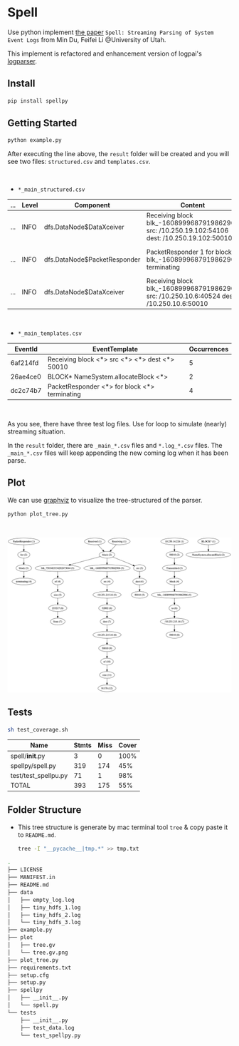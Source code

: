 # Spell

Use python implement [the paper](https://www.cs.utah.edu/~lifeifei/papers/spell.pdf) `Spell: Streaming Parsing of System Event Logs` from Min Du, Feifei Li @University of Utah.

This implement is refactored and enhancement version of logpai's [logparser](https://github.com/logpai/logparser).

## Install

```bash
pip install spellpy
```

## Getting Started

```python
python example.py
```

After executing the line above, the `result` folder will be created and you will see two files: `structured.csv` and `templates.csv`.

&nbsp;

+ `*_main_structured.csv`

| ... | Level | Component                    | Content                                                                                       | EventId  | EventTemplate                                                       | ParameterList                              |
|-----|-------|------------------------------|-----------------------------------------------------------------------------------------------|----------|---------------------------------------------------------------------|--------------------------------------------|
| ... | INFO  | dfs.DataNode$DataXceiver     | Receiving block blk_-1608999687919862906 src: /10.250.19.102:54106 dest: /10.250.19.102:50010 | f57d69cf | Receiving block blk_-1608999687919862906 src <\*> <\*> dest <\*> 50010 | ['/10.250.19.102:54106', '/10.250.19.102'] |
| ... | INFO  | dfs.DataNode$PacketResponder | PacketResponder 1 for block blk_-1608999687919862906 terminating                              | 7b619377 | PacketResponder <\*> for block blk_-1608999687919862906 terminating  | ['1']                                      |
| ... | INFO  | dfs.DataNode$DataXceiver     | Receiving block blk_-1608999687919862906 src: /10.250.10.6:40524 dest: /10.250.10.6:50010     | f57d69cf | Receiving block blk_-1608999687919862906 src <\*> <\*> dest <\*> 50010 | ['/10.250.10.6:40524', '/10.250.10.6']     |

&nbsp;

+ `*_main_templates.csv`

| EventId  | EventTemplate                                  | Occurrences |
|----------|------------------------------------------------|-------------|
| 6af214fd | Receiving block <\*> src <\*> <\*> dest <\*> 50010 | 5           |
| 26ae4ce0 | BLOCK* NameSystem.allocateBlock <\*>            | 2           |
| dc2c74b7 | PacketResponder <\*> for block <\*> terminating  | 4           |

&nbsp;

As you see, there have three test log files. Use for loop to simulate (nearly) streaming situation.

In the `result` folder, there are `_main_*.csv` files and `*.log_*.csv` files. The `_main_*.csv` files will keep appending the new coming log when it has been parse.

## Plot

We can use [graphviz](https://github.com/xflr6/graphviz) to visualize the tree-structured of the parser.

```pythonn
python plot_tree.py
```

&nbsp;

![tree](plot/tree.gv.png)

## Tests

```sh
sh test_coverage.sh
```

| Name                 | Stmts | Miss | Cover |
|----------------------|-------|------|-------|
| spell/__init__.py    | 3     | 0    | 100%  |
| spellpy/spell.py     | 319   | 174  | 45%   |
| test/test_spellpu.py | 71    | 1    | 98%   |
| TOTAL                | 393   | 175  | 55%   |

## Folder Structure

+ This tree structure is generate by mac terminal tool `tree` & copy paste it to `README.md`.

   ```sh
   tree -I "__pycache__|tmp.*" >> tmp.txt
   ```

```sh
.
├── LICENSE
├── MANIFEST.in
├── README.md
├── data
│   ├── empty_log.log
│   ├── tiny_hdfs_1.log
│   ├── tiny_hdfs_2.log
│   └── tiny_hdfs_3.log
├── example.py
├── plot
│   ├── tree.gv
│   └── tree.gv.png
├── plot_tree.py
├── requirements.txt
├── setup.cfg
├── setup.py
├── spellpy
│   ├── __init__.py
│   └── spell.py
└── tests
    ├── __init__.py
    ├── test_data.log
    └── test_spellpy.py
```
